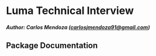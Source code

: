 # Luma Technical Interview

##### Author: Carlos Mendoza (carlosjmendoza91@gmail.com)

## Package Documentation